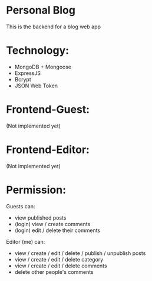# Personal Blog

This is the backend for a blog web app

# Technology:

- MongoDB + Mongoose
- ExpressJS
- Bcrypt
- JSON Web Token

# Frontend-Guest:

(Not implemented yet)

# Frontend-Editor:

(Not implemented yet)

# Permission:

Guests can:

- view published posts
- (login) view / create comments
- (login) edit / delete their comments

Editor (me) can:

- view / create / edit / delete / publish / unpublish posts
- view / create / edit / delete category
- view / create / edit / delete comments
- delete other people's comments
